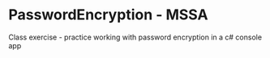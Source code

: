 # PasswordEncryption - MSSA
Class exercise - practice working with password encryption in a c# console app
